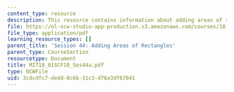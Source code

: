```yaml
---
content_type: resource
description: This resource contains information about adding areas of rectangles.
file: https://ol-ocw-studio-app-production.s3.amazonaws.com/courses/18-01sc-single-variable-calculus-fall-2010/3cdcdfc7dedd0c6b31c3d76a3df67841_MIT18_01SCF10_Ses44a.pdf
file_type: application/pdf
learning_resource_types: []
parent_title: 'Session 44: Adding Areas of Rectangles'
parent_type: CourseSection
resourcetype: Document
title: MIT18_01SCF10_Ses44a.pdf
type: OCWFile
uid: 3cdcdfc7-dedd-0c6b-31c3-d76a3df67841
---
```

